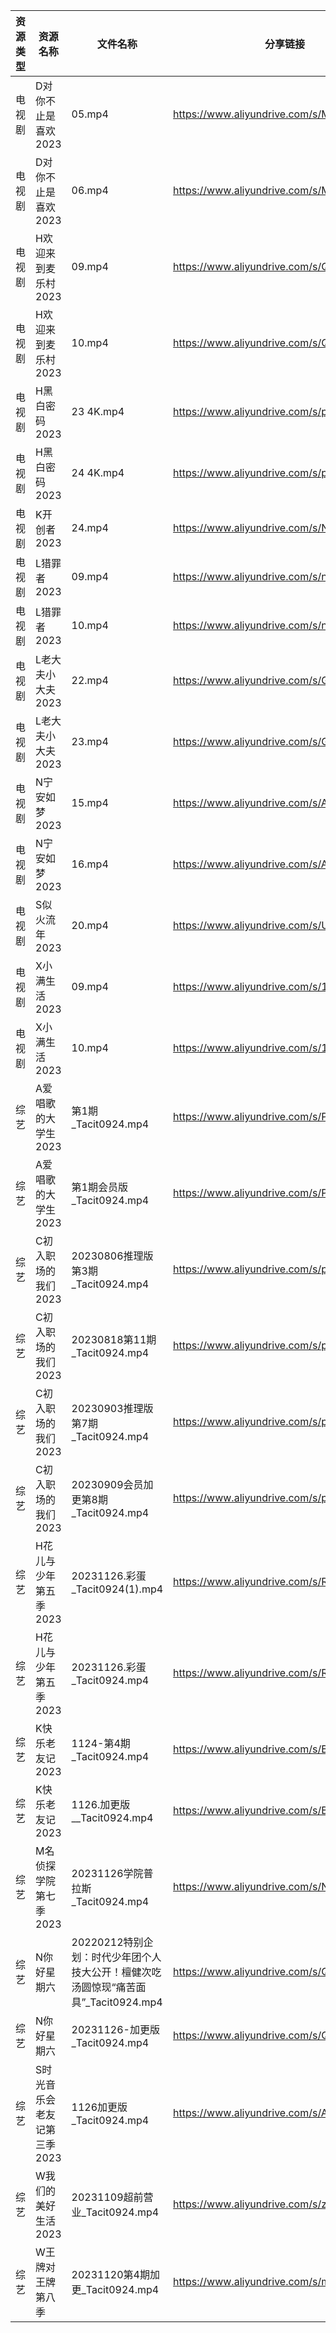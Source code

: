 | 资源类型 | 资源名称             | 文件名称                                                  | 分享链接                                      | 更新时间                |
| ---- | ---------------- | ----------------------------------------------------- | ----------------------------------------- | ------------------- |
| 电视剧  | D对你不止是喜欢2023     | 05.mp4                                                | https://www.aliyundrive.com/s/MqQcSAv6wY1 | 2023-11-27 00:05:06 |
| 电视剧  | D对你不止是喜欢2023     | 06.mp4                                                | https://www.aliyundrive.com/s/MqQcSAv6wY1 | 2023-11-27 00:05:06 |
| 电视剧  | H欢迎来到麦乐村2023     | 09.mp4                                                | https://www.aliyundrive.com/s/QrujKMCon12 | 2023-11-27 00:05:16 |
| 电视剧  | H欢迎来到麦乐村2023     | 10.mp4                                                | https://www.aliyundrive.com/s/QrujKMCon12 | 2023-11-27 00:05:16 |
| 电视剧  | H黑白密码2023        | 23 4K.mp4                                             | https://www.aliyundrive.com/s/p23GgU4TRB6 | 2023-11-27 00:05:19 |
| 电视剧  | H黑白密码2023        | 24 4K.mp4                                             | https://www.aliyundrive.com/s/p23GgU4TRB6 | 2023-11-27 00:05:19 |
| 电视剧  | K开创者2023         | 24.mp4                                                | https://www.aliyundrive.com/s/N2CmALY5X1B | 2023-11-27 00:05:22 |
| 电视剧  | L猎罪者2023         | 09.mp4                                                | https://www.aliyundrive.com/s/nd8BGJCAdzC | 2023-11-27 00:05:27 |
| 电视剧  | L猎罪者2023         | 10.mp4                                                | https://www.aliyundrive.com/s/nd8BGJCAdzC | 2023-11-27 00:05:26 |
| 电视剧  | L老大夫小大夫2023      | 22.mp4                                                | https://www.aliyundrive.com/s/GWSE766C2nF | 2023-11-27 00:05:29 |
| 电视剧  | L老大夫小大夫2023      | 23.mp4                                                | https://www.aliyundrive.com/s/GWSE766C2nF | 2023-11-27 00:05:29 |
| 电视剧  | N宁安如梦2023        | 15.mp4                                                | https://www.aliyundrive.com/s/AbtbD1DVoha | 2023-11-27 08:00:04 |
| 电视剧  | N宁安如梦2023        | 16.mp4                                                | https://www.aliyundrive.com/s/AbtbD1DVoha | 2023-11-27 08:00:04 |
| 电视剧  | S似火流年2023        | 20.mp4                                                | https://www.aliyundrive.com/s/UKFtN7MHpX6 | 2023-11-27 00:05:38 |
| 电视剧  | X小满生活2023        | 09.mp4                                                | https://www.aliyundrive.com/s/1NqSyazx3ao | 2023-11-27 00:05:45 |
| 电视剧  | X小满生活2023        | 10.mp4                                                | https://www.aliyundrive.com/s/1NqSyazx3ao | 2023-11-27 00:05:45 |
| 综艺   | A爱唱歌的大学生2023     | 第1期_Tacit0924.mp4                                     | https://www.aliyundrive.com/s/PLGLnuAiMzM | 2023-11-27 00:05:51 |
| 综艺   | A爱唱歌的大学生2023     | 第1期会员版_Tacit0924.mp4                                  | https://www.aliyundrive.com/s/PLGLnuAiMzM | 2023-11-27 00:05:51 |
| 综艺   | C初入职场的我们2023     | 20230806推理版第3期_Tacit0924.mp4                          | https://www.aliyundrive.com/s/pqc7pqfCNxC | 2023-11-27 00:06:01 |
| 综艺   | C初入职场的我们2023     | 20230818第11期_Tacit0924.mp4                            | https://www.aliyundrive.com/s/pqc7pqfCNxC | 2023-11-27 00:06:01 |
| 综艺   | C初入职场的我们2023     | 20230903推理版第7期_Tacit0924.mp4                          | https://www.aliyundrive.com/s/pqc7pqfCNxC | 2023-11-27 00:06:00 |
| 综艺   | C初入职场的我们2023     | 20230909会员加更第8期_Tacit0924.mp4                         | https://www.aliyundrive.com/s/pqc7pqfCNxC | 2023-11-27 00:06:00 |
| 综艺   | H花儿与少年第五季2023    | 20231126.彩蛋_Tacit0924(1).mp4                          | https://www.aliyundrive.com/s/Rb3k2hgSjHJ | 2023-11-27 00:06:13 |
| 综艺   | H花儿与少年第五季2023    | 20231126.彩蛋_Tacit0924.mp4                             | https://www.aliyundrive.com/s/Rb3k2hgSjHJ | 2023-11-27 00:06:13 |
| 综艺   | K快乐老友记2023       | 1124-第4期_Tacit0924.mp4                                | https://www.aliyundrive.com/s/BxVL5bRR35N | 2023-11-27 00:06:18 |
| 综艺   | K快乐老友记2023       | 1126.加更版__Tacit0924.mp4                               | https://www.aliyundrive.com/s/BxVL5bRR35N | 2023-11-27 00:06:17 |
| 综艺   | M名侦探学院第七季2023    | 20231126学院普拉斯_Tacit0924.mp4                           | https://www.aliyundrive.com/s/NShJjwiMfYg | 2023-11-27 08:00:06 |
| 综艺   | N你好星期六           | 20220212特别企划：时代少年团个人技大公开！檀健次吃汤圆惊现“痛苦面具”_Tacit0924.mp4 | https://www.aliyundrive.com/s/QGPr3eRo3pE | 2023-11-27 00:06:27 |
| 综艺   | N你好星期六           | 20231126-加更版_Tacit0924.mp4                            | https://www.aliyundrive.com/s/QGPr3eRo3pE | 2023-11-27 00:06:26 |
| 综艺   | S时光音乐会老友记第三季2023 | 1126加更版_Tacit0924.mp4                                 | https://www.aliyundrive.com/s/A8SsNUgtosB | 2023-11-27 00:06:35 |
| 综艺   | W我们的美好生活2023     | 20231109超前营业_Tacit0924.mp4                            | https://www.aliyundrive.com/s/zAXrGigJxgY | 2023-11-27 00:06:43 |
| 综艺   | W王牌对王牌第八季        | 20231120第4期加更_Tacit0924.mp4                           | https://www.aliyundrive.com/s/msfoWynj5eP | 2023-11-27 00:06:47 |
